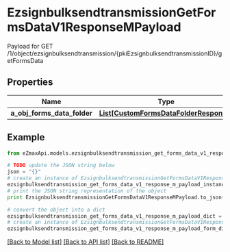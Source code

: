 # EzsignbulksendtransmissionGetFormsDataV1ResponseMPayload

Payload for GET /1/object/ezsignbulksendtransmission/{pkiEzsignbulksendtransmissionID}/getFormsData

## Properties

Name | Type | Description | Notes
------------ | ------------- | ------------- | -------------
**a_obj_forms_data_folder** | [**List[CustomFormsDataFolderResponse]**](CustomFormsDataFolderResponse.md) |  | 

## Example

```python
from eZmaxApi.models.ezsignbulksendtransmission_get_forms_data_v1_response_m_payload import EzsignbulksendtransmissionGetFormsDataV1ResponseMPayload

# TODO update the JSON string below
json = "{}"
# create an instance of EzsignbulksendtransmissionGetFormsDataV1ResponseMPayload from a JSON string
ezsignbulksendtransmission_get_forms_data_v1_response_m_payload_instance = EzsignbulksendtransmissionGetFormsDataV1ResponseMPayload.from_json(json)
# print the JSON string representation of the object
print EzsignbulksendtransmissionGetFormsDataV1ResponseMPayload.to_json()

# convert the object into a dict
ezsignbulksendtransmission_get_forms_data_v1_response_m_payload_dict = ezsignbulksendtransmission_get_forms_data_v1_response_m_payload_instance.to_dict()
# create an instance of EzsignbulksendtransmissionGetFormsDataV1ResponseMPayload from a dict
ezsignbulksendtransmission_get_forms_data_v1_response_m_payload_form_dict = ezsignbulksendtransmission_get_forms_data_v1_response_m_payload.from_dict(ezsignbulksendtransmission_get_forms_data_v1_response_m_payload_dict)
```
[[Back to Model list]](../README.md#documentation-for-models) [[Back to API list]](../README.md#documentation-for-api-endpoints) [[Back to README]](../README.md)


